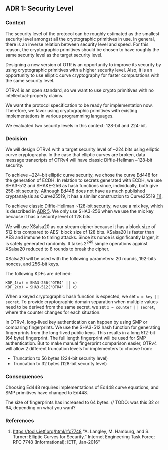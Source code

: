 ## ADR 1: Security Level

### Context

The security level of the protocol can be roughly estimated as the smallest
security level amongst all the cryptographic primitives in use. In general,
there is an inverse relation between security level and speed. For this reason,
the cryptographic primitives should be chosen to have roughly the same security
level as the target security level.

Designing a new version of OTR is an opportunity to improve its security by
using cryptographic primitives with a higher security level. Also, it is an
opportunity to use elliptic curve cryptography for faster computations with the
same security level.

OTRv4 is an open standard, so we want to use crypto primitives with no
intellectual-property claims.

We want the protocol specification to be ready for implementation now.
Therefore, we favor using cryptographic primitives with existing implementations
in various programming languages.

We evaluated two security levels in this context: 128-bit and 224-bit.

### Decision

We will design OTRv4 with a target security level of ~224 bits using elliptic
curve cryptography. In the case that elliptic curves are broken, data message
transcripts of OTRv4 will have classic Diffie-Hellman ~128-bit security.

To achieve ~224-bit elliptic curve security, we chose the curve Ed448 for the
generation of ECDH. In relation to secrets generated with ECDH, we use SHA3-512
and SHAKE-256 as hash functions since, individually, both give 256-bit security.
Although Ed448 does not have as much published cryptanalysis as Curve25519, it
has a similar construction to Curve25519 [\[1\]](#references).

To achieve classic Diffie-Hellman ~128-bit security, we use a mix key, which is
described in [ADR 5](https://github.com/twstrike/otrv4/blob/master/architecture-decisions/005-mix-key.md). We only use SHA3-256 when we use the mix key because
it has a security level of 128 bits.

We will use XSalsa20 as our stream cipher because it has a block size of 512
bits compared to AES' block size of 128 bits. XSalsa20 is faster than AES and
immune to timing attacks. Since its nonce is significantly larger, it is safely
generated randomly. It takes 2<sup>249</sup> simple operations against XSalsa20
reduced to 8 rounds to break the cipher.

XSalsa20 will be used with the following parameters: 20 rounds, 192-bits nonces,
and 256-bit keys.

The following KDFs are defined:

```
KDF_1(x) = SHA3-256("OTR4" || x)
KDF_2(x) = SHA3-512("OTR4" || x)
```

When a keyed cryptographic hash function is expected, we set `x = key || secret`.
To provide cryptographic domain separation when multiple values need to be
derived from the same secret, we set `x = counter || secret`, where the counter
changes for each situation.

In OTRv4, long-lived key authentication can happen by using SMP or comparing
fingerprints. We use the SHA3-512 hash function for generating fingerprints
from the long-lived public keys. This results in a long 512-bit (64 byte)
fingerprint. The full length fingerprint will be used for SMP authentication.
But to make manual fingerprint comparison easier, OTRv4 will allow 2 different
truncation levels for implementers to choose from:

* Truncation to 56 bytes (224-bit security level)
* Truncation to 32 bytes (128-bit security level)

### Consequences

Choosing Ed448 requires implementations of Ed448 curve equations, and SMP
primitives have changed to Ed448.

The size of fingerprints has increased to 64 bytes. // TODO: was this 32 or 64,
depending on what you want?

### References

1. https://tools.ietf.org/html/rfc7748 "A. Langley, M. Hamburg,
and S. Turner: Elliptic Curves for Security.” Internet Engineering Task Force;
RFC 7748 (Informational); IETF, Jan-2016"
